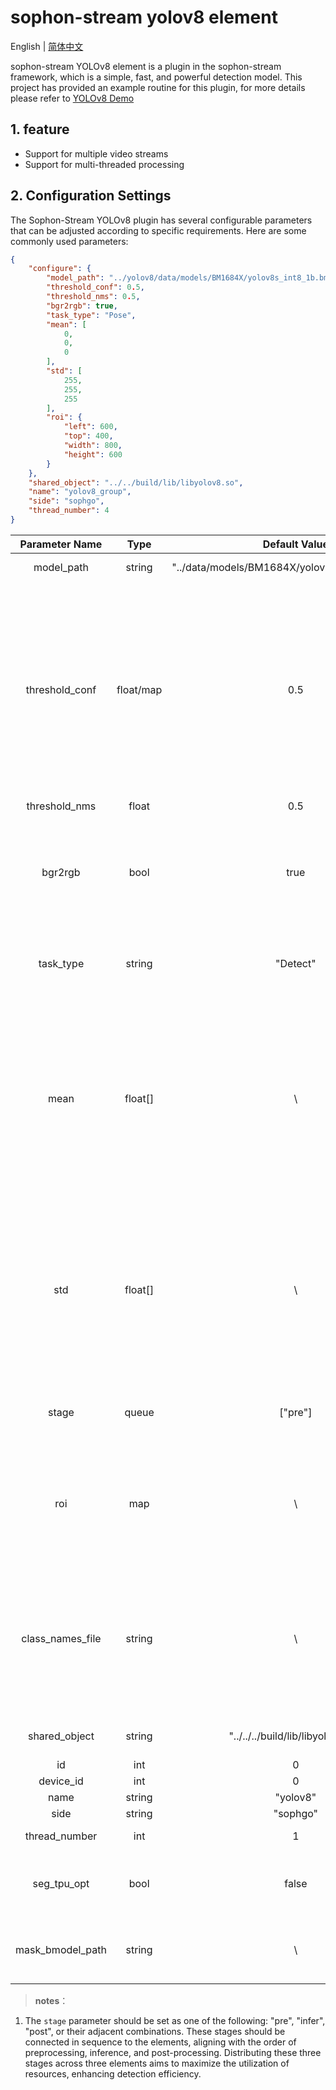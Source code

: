 # sophon-stream yolov8 element

English | [简体中文](README.md)

sophon-stream YOLOv8 element is a plugin in the sophon-stream framework, which is a simple, fast, and powerful detection model. This project has provided an example routine for this plugin, for more details please refer to [YOLOv8 Demo](../../../samples/yolov8/README_EN.md)

## 1. feature
* Support for multiple video streams
* Support for multi-threaded processing

## 2. Configuration Settings
The Sophon-Stream YOLOv8 plugin has several configurable parameters that can be adjusted according to specific requirements. Here are some commonly used parameters:

```json
{
    "configure": {
        "model_path": "../yolov8/data/models/BM1684X/yolov8s_int8_1b.bmodel",
        "threshold_conf": 0.5,
        "threshold_nms": 0.5,
        "bgr2rgb": true,
        "task_type": "Pose",
        "mean": [
            0,
            0,
            0
        ],
        "std": [
            255,
            255,
            255
        ],
        "roi": {
            "left": 600,
            "top": 400,
            "width": 800,
            "height": 600
        }
    },
    "shared_object": "../../build/lib/libyolov8.so",
    "name": "yolov8_group",
    "side": "sophgo",
    "thread_number": 4
}
```

|      Parameter Name    |    Type    | Default Value | Description |
|:-------------:| :-------: | :------------------:| :------------------------:|
|  model_path  |   string   | "../data/models/BM1684X/yolov8s_int8_1b.bmodel" | yolov8 model path |
|  threshold_conf   |   float/map   | 0.5 | Object detection confidence threshold. When set as a float number, all categories share the same threshold. When set as a map, different categories can have different thresholds. In second case, it's necessary to correctly set the class_names_file. |
|  threshold_nms  |   float   | 0.5 | NMS Threshold |
|  bgr2rgb  |   bool   | true | The images decoded by the decoder are in the default BGR format. whether a need to convert the images to the RGB format |
|  task_type   | string | "Detect" | yolov8 alg type, supports "Detect", "Cls", "Pose, "Seg" and "obb" |
|  mean  |   float[]   | \ | The image preprocessing requires mean values in an array of length 3. The formula used for calculation is `y=(x-mean)/std` . When bgr2rgb is set to true, the array should be in RGB order; otherwise, it should be in BGR order. |
|  std  |   float[]   | \ | The image preprocessing involves variance values in an array of length 3. The calculation method remains the same. When bgr2rgb is set to true, the array should be in RGB order; otherwise, it should be in BGR order. |
|  stage    |   queue   | ["pre"]  | The three stages include preprocessing, inference, and postprocessing. |
| roi | map | \ | Predefined ROI; when this parameter is configured, processing will only be applied to the region obtained from the ROI box. |
| class_names_file | string | \ | When threshold_conf is float , it doesn't take effect and can be left unset. However, when threshold_conf is set as a map, it is activated, requiring the path to the class name file. |
|  shared_object |   string   |  "../../../build/lib/libyolov8.so"  | libyolov8 dynamic library path |
|     id      |    int       | 0  | element id |
|  device_id  |    int       |  0 | tpu device id |
|     name    |    string     | "yolov8" | element name |
|     side    |    string     | "sophgo"| device type |
| thread_number |    int     | 1 | Number of the thread |
| seg_tpu_opt |    bool     | false | Yolov8_seg Specifies whether to use the TPU for post-processing |
| mask_bmodel_path |    string     | \ | The bmodel path of TPU post-processing when seg_tpu_opt is true |

> **notes**：
1. The `stage` parameter should be set as one of the following: "pre", "infer", "post", or their adjacent combinations. These stages should be connected in sequence to the elements, aligning with the order of preprocessing, inference, and post-processing. Distributing these three stages across three elements aims to maximize the utilization of resources, enhancing detection efficiency.